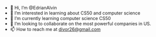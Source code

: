 - 👋 Hi, I’m @EdrianAlvin
- 👀 I’m interested in learning about CS50 and computer science
- 🌱 I’m currently learning computer science CS50
- 💞️ I’m looking to collaborate on the most powerful companies in US.
- 📫 How to reach me at divor26@gmail.com

<!---
EdrianAlvin/EdrianAlvin is a ✨ special ✨ repository because its `README.md` (this file) appears on your GitHub profile.
You can click the Preview link to take a look at your changes.
---> 
